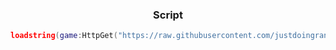 <div align="center">
  <h3 align="center">Script</h3>
  
```lua
loadstring(game:HttpGet("https://raw.githubusercontent.com/justdoingrandomstuff/World-Zero/refs/heads/main/autofarm"))()
```

